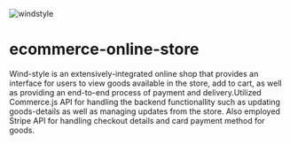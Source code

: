 ![windstyle](https://user-images.githubusercontent.com/81422935/128608850-353699b5-d1ee-4a98-8c41-e4ecf54bac87.png)

# ecommerce-online-store
Wind-style is an extensively-integrated online shop that provides an interface for users to view goods available in the store, add to cart, as well as providing an end-to-end process of payment and delivery.Utilized Commerce.js API for handling the backend functionallity such as updating goods-details as well as managing updates from the store. Also employed Stripe API for handling checkout details and card payment method for goods.
